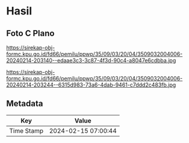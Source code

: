 # Hasil

## Foto C Plano

https://sirekap-obj-formc.kpu.go.id/fd66/pemilu/ppwp/35/09/03/20/04/3509032004006-20240214-203140--edaae3c3-3c87-4f3d-90c4-a8047e6cdbba.jpg

https://sirekap-obj-formc.kpu.go.id/fd66/pemilu/ppwp/35/09/03/20/04/3509032004006-20240214-203244--6315d983-73a6-4dab-9461-c7ddd2c483fb.jpg


## Metadata

| Key        | Value               |
| ---------- | ------------------- |
| Time Stamp | 2024-02-15 07:00:44 |



